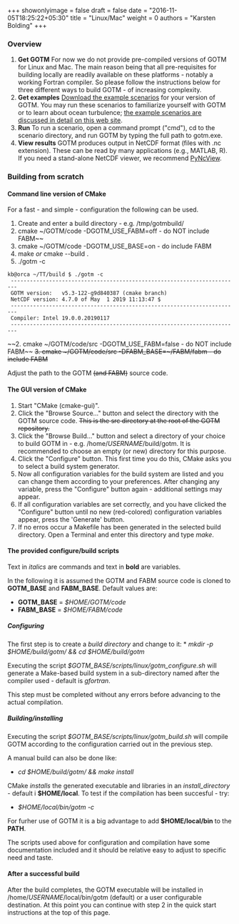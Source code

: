 +++
showonlyimage = false
draft = false
date = "2016-11-05T18:25:22+05:30"
title = "Linux/Mac"
weight = 0
authors = "Karsten Bolding"
+++

### Overview

  1. **Get GOTM** For now we do not provide pre-compiled versions of GOTM for Linux and Mac. The main reason being that all pre-requisites for building locally are readily available on these platforms - notably a working Fortran compiler. So please follow the instructions below for three different ways to build GOTM - of increasing complexity.
  2. **Get examples** 
[Download the example scenarios](http://github.com/gotm-model/cases/releases)
for your version of 
GOTM. You may run these scenarios to familiarize yourself with GOTM or to learn 
about ocean turbulence; 
[the example scenarios are discussed in detail on this web site](/examples/).
  3. **Run** To run a scenario, open a command prompt ("cmd"), cd to the 
scenario directory, and run GOTM by typing the full path to gotm.exe.
  4. **View results** GOTM produces output in NetCDF format (files with .nc 
extension). These can be read by many applications (e.g., MATLAB, R). If you 
need a stand-alone NetCDF viewer, we recommend 
[PyNcView](https://sourceforge.net/projects/pyncview). 

### Building from scratch

#### Command line version of CMake

For a fast - and simple - configuration the following can be used.

   1. Create and enter a build directory - e.g. /tmp/gotmbuild/
   2. cmake ~/GOTM/code -DGOTM_USE_FABM=off - do NOT include FABM~~
   3. cmake ~/GOTM/code -DGOTM_USE_BASE=on - do include FABM
   4. make _or_ cmake --build .
   5. ./gotm -c

```
kb@orca ~/TT/build $ ./gotm -c
 ------------------------------------------------------------------------
 GOTM version:   v5.3-122-g9d840387 (cmake branch)
 NetCDF version: 4.7.0 of May  1 2019 11:13:47 $
 ------------------------------------------------------------------------
 Compiler: Intel 19.0.0.20190117
 ------------------------------------------------------------------------
```

   ~~2. cmake ~/GOTM/code/src -DGOTM_USE_FABM=false - do NOT include FABM~~
   ~~3. cmake ~/GOTM/code/src -DFABM_BASE=~/FABM/fabm - do include FABM~~


Adjust the path to the GOTM ~~(and FABM)~~ source code.

#### The GUI version of CMake

  1. Start "CMake (cmake-gui)".
  2. Click the "Browse Source..." button and select the directory with the GOTM 
source code. ~~This is the src directory at the root of the GOTM repository.~~
  3. Click the "Browse Build..." button and select a directory of your choice 
to build GOTM in - e.g. /home/_USERNAME_/build/gotm. It is recommended to 
choose an empty (or new) directory for this purpose. 
  4. Click the "Configure" button. This first time you do this, CMake asks you 
to select a build system generator.
  5. Now all configuration variables for the build system are listed and you 
can change them according to your preferences. After changing any variable, 
press the "Configure" button again - additional settings may appear.
  6. If all configuration variables are set correctly, and you have clicked the 
"Configure" button until no new (red-colored) configuration variables appear, 
press the 'Generate' button.
  7. If no erros occur a Makefile has been generated in the selected build directory. 
Open a Terminal and enter this directory and type *make*.


#### The provided configure/build scripts

Text in *italics* are commands and text in **bold** are variables.

In the following it is assumed the GOTM and FABM source code is cloned to **GOTM_BASE** and **FABM_BASE**. Default values are:
* **GOTM_BASE** = *$HOME/GOTM/code*
* **FABM_BASE** = *$HOME/FABM/code*

##### Configuring
The first step is to create a *build directory* and change to it: * *mkdir -p $HOME/build/gotm/ && cd $HOME/build/gotm*

Executing the script *$GOTM_BASE/scripts/linux/gotm_configure.sh* will generate a Make-based build system in a sub-directory named after the compiler used - default is *gfortran*.

This step must be completed without any errors before advancing to the actual compilation.

##### Building/installing
Executing the script *$GOTM_BASE/scripts/linux/gotm_build.sh* will compile GOTM according to the configuration carried out in the previous step.

A manual build can also be done like:
* *cd $HOME/build/gotm/<compiler> && make install*

CMake *installs* the generated executable and libraries in an *install_directory* - default i **$HOME/local**.
To test if the compilation has been succesful - try:
* *$HOME/local/bin/gotm -c*

For furher use of GOTM it is a big advantage to add **$HOME/local/bin** to the **PATH**.

The scripts used above for configuration and compilation have some documentation included and it should be relative easy to adjust to specific need and taste.

#### After a successful build

After the build completes, the GOTM executable will be installed in /home/_USERNAME_/local/bin/gotm (default) or a user configurable destination.
At this point you can continue with step 2 in the quick start instructions at the top of this page.
